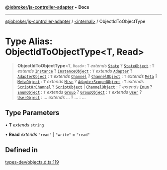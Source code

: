 [**@iobroker/js-controller-adapter**](../../README.md) • **Docs**

***

[@iobroker/js-controller-adapter](../../globals.md) / [\<internal\>](../README.md) / ObjectIdToObjectType

# Type Alias: ObjectIdToObjectType\<T, Read\>

> **ObjectIdToObjectType**\<`T`, `Read`\>: `T` *extends* [`State`](State.md) ? [`StateObject`](../interfaces/StateObject.md) : `T` *extends* [`Instance`](Instance.md) ? [`InstanceObject`](../interfaces/InstanceObject.md) : `T` *extends* [`Adapter`](Adapter.md) ? [`AdapterObject`](../interfaces/AdapterObject.md) : `T` *extends* [`Channel`](Channel.md) ? [`ChannelObject`](../interfaces/ChannelObject.md) : `T` *extends* [`Meta`](Meta.md) ? [`MetaObject`](../interfaces/MetaObject.md) : `T` *extends* [`Misc`](Misc.md) ? [`AdapterScopedObject`](AdapterScopedObject.md) : `T` *extends* [`ScriptOrChannel`](ScriptOrChannel.md) ? [`ScriptObject`](../interfaces/ScriptObject.md) \| [`ChannelObject`](../interfaces/ChannelObject.md) : `T` *extends* [`Enum`](Enum.md) ? [`EnumObject`](../interfaces/EnumObject.md) : `T` *extends* [`Group`](Group.md) ? [`GroupObject`](../interfaces/GroupObject.md) : `T` *extends* [`User`](User.md) ? [`UserObject`](../interfaces/UserObject.md) : ... *extends* ... ? ... : ...

## Type Parameters

• **T** *extends* `string`

• **Read** *extends* `"read"` \| `"write"` = `"read"`

## Defined in

[types-dev/objects.d.ts:119](https://github.com/ioBroker/ioBroker.js-controller/blob/f1ba02661ee76a492ac7f898d8736bf0a1d44d8b/packages/types-dev/objects.d.ts#L119)

